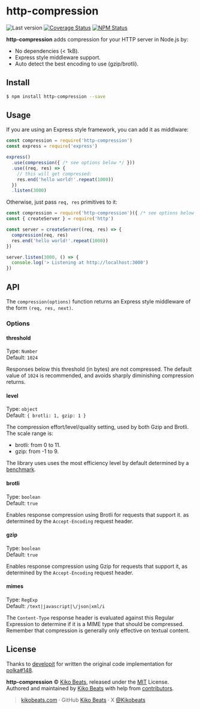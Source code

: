 # http-compression

![Last version](https://img.shields.io/github/tag/Kikobeats/http-compression.svg?style=flat-square)
[![Coverage Status](https://img.shields.io/coveralls/Kikobeats/http-compression.svg?style=flat-square)](https://coveralls.io/github/Kikobeats/http-compression)
[![NPM Status](https://img.shields.io/npm/dm/http-compression.svg?style=flat-square)](https://www.npmjs.org/package/http-compression)

**http-compression** adds compression for your HTTP server in Node.js by:

- No dependencies (< 1kB).
- Express style middleware support.
- Auto detect the best encoding to use (gzip/brotli).

## Install

```bash
$ npm install http-compression --save
```

## Usage

If you are using an Express style framework, you can add it as middlware:

```js
const compression = require('http-compression')
const express = require('express')

express()
  .use(compression({ /* see options below */ }))
  .use((req, res) => {
    // this will get compressed:
    res.end('hello world!'.repeat(1000))
  })
  .listen(3000)
```

Otherwise, just pass `req, res` primitives to it:

```js
const compression = require('http-compression')({ /* see options below */ })
const { createServer } = require('http')

const server = createServer((req, res) => {
  compression(req, res)
  res.end('hello world!'.repeat(1000))
})

server.listen(3000, () => {
  console.log('> Listening at http://localhost:3000')
})
```

## API

The `compression(options)` function returns an Express style middleware of the form `(req, res, next)`.

### Options

#### threshold

Type: `Number`<br>
Default: `1024`

Responses below this threshold (in bytes) are not compressed. The default value of `1024` is recommended, and avoids sharply diminishing compression returns.

#### level

Type: `object`<br>
Default: `{ brotli: 1, gzip: 1 }`

The compression effort/level/quality setting, used by both Gzip and Brotli. The scale range is:

- brotli: from 0 to 11.
- gzip: from -1 to 9.

The library uses uses the most efficiency level by default determined by a [benchmark](bencharmk/index.mjs).

#### brotli

Type: `boolean`<br>
Default: `true`

Enables response compression using Brotli for requests that support it. as determined by the `Accept-Encoding` request header.

#### gzip

Type: `boolean`<br>
Default: `true`

Enables response compression using Gzip for requests that support it, as determined by the `Accept-Encoding` request header.

#### mimes

Type: `RegExp`<br>
Default: `/text|javascript|\/json|xml/i`

The `Content-Type` response header is evaluated against this Regular Expression to determine if it is a MIME type that should be compressed.
Remember that compression is generally only effective on textual content.

## License

Thanks to [developit](https://github.com/developit) for written the original code implementation for [polka#148](https://github.com/lukeed/polka/pull/148).

**http-compression** © [Kiko Beats](https://kikobeats.com), released under the [MIT](https://github.com/Kikobeats/http-compression/blob/master/LICENSE.md) License.<br>
Authored and maintained by [Kiko Beats](https://kikobeats.com) with help from [contributors](https://github.com/Kikobeats/http-compression/contributors).

> [kikobeats.com](https://kikobeats.com) · GitHub [Kiko Beats](https://github.com/Kikobeats) · X [@Kikobeats](https://x.com/Kikobeats)
